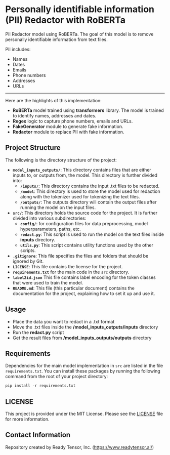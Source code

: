 # Personally identifiable information (PII) Redactor with RoBERTa

PII Redactor model using RoBERTa. The goal of this model is to remove personally identifiable information from text files.

PII includes:

- Names
- Dates
- Emails
- Phone numbers
- Addresses
- URLs

---
Here are the highlights of this implementation: <br/>

- **RoBERTa** model trained using **transformers** library. The model is trained to identify names, addresses and dates.
- **Regex** logic to capture phone numbers, emails and URLs.
- **FakeGenerator** module to generate fake information.
- **Redactor** module to replace PII with fake information.

## Project Structure

The following is the directory structure of the project:

- **`model_inputs_outputs/`**: This directory contains files that are either inputs to, or outputs from, the model. This directory is further divided into:
  - **`/inputs/`**: This directory contains the input .txt files to be redacted. 
  - **`/model`**: This directory is used to store the model used for redaction along with the tokenizer used for tokenizing the text files.
  - **`/outputs/`**: The outputs directory will contain the output files after running the model on the input files.
- **`src/`**: This directory holds the source code for the project. It is further divided into various subdirectories:
  - **`config/`**: for configuration files for data preprocessing, model hyperparameters, paths, etc.
  - **`redact.py`**: This script is used to run the model on the text files inside **inputs** directory.
  - **`utils.py`**: This script contains utility functions used by the other scripts.
- **`.gitignore`**: This file specifies the files and folders that should be ignored by Git.
- **`LICENSE`**: This file contains the license for the project.
- **`requirements.txt`** for the main code in the `src` directory.
- **`label2id.json`** This file contains label encoding for the token classes that were used to train the model.
- **`README.md`**: This file (this particular document) contains the documentation for the project, explaining how to set it up and use it.

## Usage

- Place the data you want to redact in a .txt format
- Move the .txt files inside the **/model_inputs_outputs/inputs** directory
- Run the **redact.py** script
- Get the result files from **/model_inputs_outputs/outputs** directory


## Requirements

Dependencies for the main model implementation in `src` are listed in the file `requirements.txt`.
You can install these packages by running the following command from the root of your project directory:

```python
pip install -r requirements.txt
```

## LICENSE

This project is provided under the MIT License. Please see the [LICENSE](LICENSE) file for more information.

## Contact Information

Repository created by Ready Tensor, Inc. (https://www.readytensor.ai/)